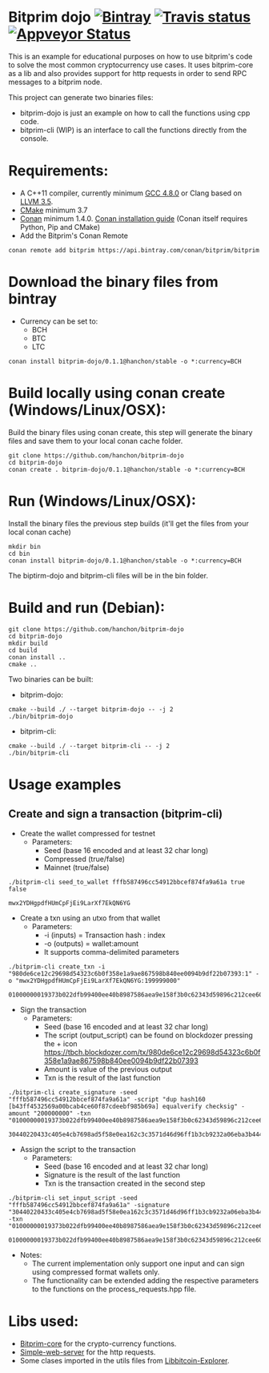 # Bitprim dojo <a target="_blank" href="https://bintray.com/hanchon/hanchon/bitprim-dojo%3Ahanchon">![Bintray][badge.Bintray]</a> <a target="_blank" href="https://travis-ci.org/hanchon/bitprim-dojo">![Travis status][badge.Travis]</a> <a target="_blank" href="https://ci.appveyor.com/projects/hanchon/bitprim-dojo">![Appveyor Status][badge.Appveyor] </a>

This is an example for educational purposes on how to use bitprim's code to solve the most common cryptocurrency use cases. It uses bitprim-core as a lib and also provides support for http requests in order to send RPC messages to a bitprim node.

This project can generate two binaries files: 
* bitprim-dojo is just an example on how to call the functions using cpp code.
* bitprim-cli (WIP) is an interface to call the functions directly from the console.

# Requirements:

* A C++11 compiler, currently minimum [GCC 4.8.0](https://gcc.gnu.org/projects/cxx0x.html) or Clang based on [LLVM 3.5](http://llvm.org/releases/3.5.0/docs/ReleaseNotes.html).
* [CMake](https://cmake.org/) minimum 3.7
* [Conan](https://conan.io/) minimum 1.4.0. [Conan installation guide](http://docs.conan.io/en/latest/installation.html) (Conan itself requires Python, Pip and CMake)
* Add the Bitprim's Conan Remote
 ```
conan remote add bitprim https://api.bintray.com/conan/bitprim/bitprim
```

# Download the binary files from bintray
* Currency can be set to:
  * BCH
  * BTC
  * LTC
```
conan install bitprim-dojo/0.1.1@hanchon/stable -o *:currency=BCH
```

# Build locally using conan create (Windows/Linux/OSX):
Build the binary files using conan create, this step will generate the binary files and save them to your local conan cache folder.
```
git clone https://github.com/hanchon/bitprim-dojo
cd bitprim-dojo
conan create . bitprim-dojo/0.1.1@hanchon/stable -o *:currency=BCH
```

# Run (Windows/Linux/OSX):
Install the binary files the previous step builds (it'll get the files from your local conan cache)
```
mkdir bin
cd bin
conan install bitprim-dojo/0.1.1@hanchon/stable -o *:currency=BCH
```
The biptirm-dojo and bitprim-cli files will be in the bin folder.

# Build and run (Debian):
```
git clone https://github.com/hanchon/bitprim-dojo
cd bitprim-dojo
mkdir build
cd build
conan install ..
cmake ..
```
Two binaries can be built:
* bitprim-dojo:
```
cmake --build ./ --target bitprim-dojo -- -j 2
./bin/bitprim-dojo
```
* bitprim-cli:
```
cmake --build ./ --target bitprim-cli -- -j 2
./bin/bitprim-cli
```

# Usage examples

## Create and sign a transaction (bitprim-cli)

* Create the wallet compressed for testnet
  * Parameters:
    * Seed (base 16 encoded and at least 32 char long)
    * Compressed (true/false)
    * Mainnet (true/false)
```
./bitprim-cli seed_to_wallet fffb587496cc54912bbcef874fa9a61a true false
```

```
mwx2YDHgpdfHUmCpFjEi9LarXf7EkQN6YG
```

* Create a txn using an utxo from that wallet
  * Parameters:
    * -i (inputs) = Transaction hash : index
    * -o (outputs) = wallet:amount
    * It supports comma-delimited parameters

```
./bitprim-cli create_txn -i "980de6ce12c29698d54323c6b0f358e1a9ae867598b840ee0094b9df22b07393:1" -o "mwx2YDHgpdfHUmCpFjEi9LarXf7EkQN6YG:199999000"
```

```
01000000019373b022dfb99400ee40b8987586aea9e158f3b0c62343d59896c212cee60d980100000000ffffffff0118beeb0b000000001976a914b43ff4532569a00bcab4ce60f87cdeebf985b69a88ac00000000
```

* Sign the transaction
  * Parameters:
    * Seed (base 16 encoded and at least 32 char long)
    * The script (output_script) can be found on blockdozer pressing the + icon https://tbch.blockdozer.com/tx/980de6ce12c29698d54323c6b0f358e1a9ae867598b840ee0094b9df22b07393
    * Amount is value of the previous output
    * Txn is the result of the last function

```
./bitprim-cli create_signature -seed "fffb587496cc54912bbcef874fa9a61a" -script "dup hash160 [b43ff4532569a00bcab4ce60f87cdeebf985b69a] equalverify checksig" -amount "200000000" -txn "01000000019373b022dfb99400ee40b8987586aea9e158f3b0c62343d59896c212cee60d980100000000ffffffff0118beeb0b000000001976a914b43ff4532569a00bcab4ce60f87cdeebf985b69a88ac00000000"
```

```
30440220433c405e4cb7698ad5f58e0ea162c3c3571d46d96ff1b3cb9232a06eba3b444d02204bc5f48647c0f052ade7cf85eac3911f7afbfa69fa5ebd92084191a5da33f88d41
```

* Assign the script to the transaction
  * Parameters:
    * Seed (base 16 encoded and at least 32 char long)
    * Signature is the result of the last function
    * Txn is the transaction created in the second step
```
./bitprim-cli set_input_script -seed "fffb587496cc54912bbcef874fa9a61a" -signature "30440220433c405e4cb7698ad5f58e0ea162c3c3571d46d96ff1b3cb9232a06eba3b444d02204bc5f48647c0f052ade7cf85eac3911f7afbfa69fa5ebd92084191a5da33f88d41" -txn "01000000019373b022dfb99400ee40b8987586aea9e158f3b0c62343d59896c212cee60d980100000000ffffffff0118beeb0b000000001976a914b43ff4532569a00bcab4ce60f87cdeebf985b69a88ac00000000"
```

```
01000000019373b022dfb99400ee40b8987586aea9e158f3b0c62343d59896c212cee60d98010000006a4730440220433c405e4cb7698ad5f58e0ea162c3c3571d46d96ff1b3cb9232a06eba3b444d02204bc5f48647c0f052ade7cf85eac3911f7afbfa69fa5ebd92084191a5da33f88d4121027a45d4abb6ebb00214796e2c7cf61d18c9185ba771fe9ed75b303eb7a8e9028bffffffff0118beeb0b000000001976a914b43ff4532569a00bcab4ce60f87cdeebf985b69a88ac00000000
```

* Notes:
  * The current implementation only support one input and can sign using compressed format wallets only.
  * The functionality can be extended adding the respective parameters to the functions on the process_requests.hpp file.


# Libs used:
* [Bitprim-core](https://github.com/bitprim/bitprim-core) for the crypto-currency functions.
* [Simple-web-server](https://github.com/eidheim/Simple-Web-Server) for the http requests.
* Some clases imported in the utils files from [Libbitcoin-Explorer](https://github.com/libbitcoin/libbitcoin-explorer).


<!-- Links -->
[badge.Travis]: https://api.travis-ci.org/hanchon/bitprim-dojo.svg?branch=master
[badge.Bintray]: https://api.bintray.com/packages/hanchon/hanchon/bitprim-dojo%3Ahanchon/images/download.svg?version=0.1.1%3Astable
[badge.Appveyor]: https://ci.appveyor.com/api/projects/status/github/hanchon/bitprim-dojo?svg=true&branch=master
